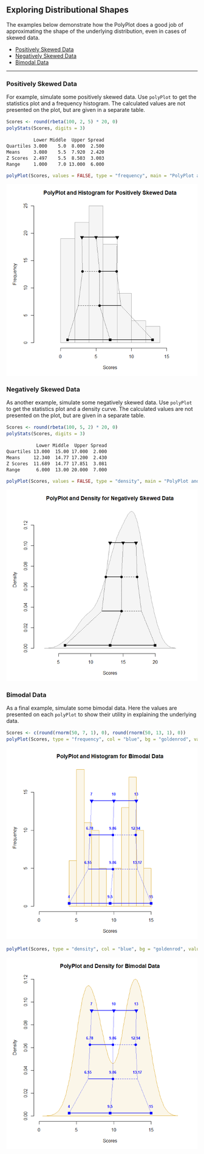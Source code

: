 
## Exploring Distributional Shapes

The examples below demonstrate how the PolyPlot does a good job of
approximating the shape of the underlying distribution, even in cases of
skewed data.

- [Positively Skewed Data](#positively-skewed-data)
- [Negatively Skewed Data](#negatively-skewed-data)
- [Bimodal Data](#bimodal-data)

------------------------------------------------------------------------

### Positively Skewed Data

For example, simulate some positively skewed data. Use `polyPlot` to get
the statistics plot and a frequency histogram. The calculated values are
not presented on the plot, but are given in a separate table.

``` r
Scores <- round(rbeta(100, 2, 5) * 20, 0)
polyStats(Scores, digits = 3)
```

              Lower Middle  Upper Spread
    Quartiles 3.000    5.0  8.000  2.500
    Means     3.080    5.5  7.920  2.420
    Z Scores  2.497    5.5  8.503  3.003
    Range     1.000    7.0 13.000  6.000

``` r
polyPlot(Scores, values = FALSE, type = "frequency", main = "PolyPlot and Histogram for Positively Skewed Data")
```

![](figures/Shapes-Positive-1.png)<!-- -->

### Negatively Skewed Data

As another example, simulate some negatively skewed data. Use `polyPlot`
to get the statistics plot and a density curve. The calculated values
are not presented on the plot, but are given in a separate table.

``` r
Scores <- round(rbeta(100, 5, 2) * 20, 0)
polyStats(Scores, digits = 3)
```

               Lower Middle  Upper Spread
    Quartiles 13.000  15.00 17.000  2.000
    Means     12.340  14.77 17.200  2.430
    Z Scores  11.689  14.77 17.851  3.081
    Range      6.000  13.00 20.000  7.000

``` r
polyPlot(Scores, values = FALSE, type = "density", main = "PolyPlot and Density for Negatively Skewed Data")
```

![](figures/Shapes-Negative-1.png)<!-- -->

### Bimodal Data

As a final example, simulate some bimodal data. Here the values are
presented on each `polyPlot` to show their utility in explaining the
underlying data.

``` r
Scores <- c(round(rnorm(50, 7, 1), 0), round(rnorm(50, 13, 1), 0))
polyPlot(Scores, type = "frequency", col = "blue", bg = "goldenrod", values = TRUE, main = "PolyPlot and Histogram for Bimodal Data")
```

![](figures/Shapes-Bimodal-1.png)<!-- -->

``` r
polyPlot(Scores, type = "density", col = "blue", bg = "goldenrod", values = TRUE, main = "PolyPlot and Density for Bimodal Data")
```

![](figures/Shapes-Bimodal-2.png)<!-- -->
